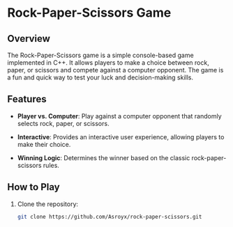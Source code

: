 # Rock-Paper-Scissors Game

## Overview

The Rock-Paper-Scissors game is a simple console-based game implemented in C++. It allows players to make a choice between rock, paper, or scissors and compete against a computer opponent. The game is a fun and quick way to test your luck and decision-making skills.

## Features

- **Player vs. Computer**: Play against a computer opponent that randomly selects rock, paper, or scissors.

- **Interactive**: Provides an interactive user experience, allowing players to make their choice.

- **Winning Logic**: Determines the winner based on the classic rock-paper-scissors rules.

## How to Play

1. Clone the repository:

   ```sh
   git clone https://github.com/Asroyx/rock-paper-scissors.git
